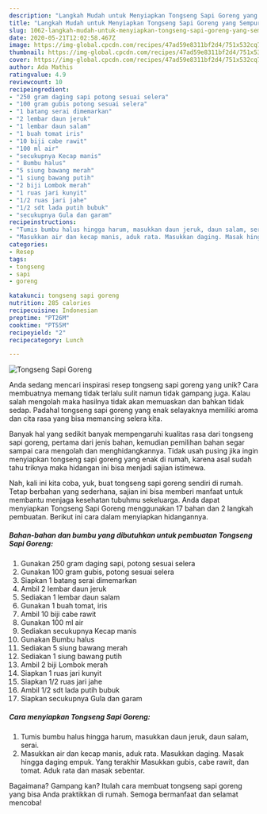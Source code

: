 ```yaml
---
description: "Langkah Mudah untuk Menyiapkan Tongseng Sapi Goreng yang Sempurna"
title: "Langkah Mudah untuk Menyiapkan Tongseng Sapi Goreng yang Sempurna"
slug: 1062-langkah-mudah-untuk-menyiapkan-tongseng-sapi-goreng-yang-sempurna
date: 2020-05-21T12:02:58.467Z
image: https://img-global.cpcdn.com/recipes/47ad59e8311bf2d4/751x532cq70/tongseng-sapi-goreng-foto-resep-utama.jpg
thumbnail: https://img-global.cpcdn.com/recipes/47ad59e8311bf2d4/751x532cq70/tongseng-sapi-goreng-foto-resep-utama.jpg
cover: https://img-global.cpcdn.com/recipes/47ad59e8311bf2d4/751x532cq70/tongseng-sapi-goreng-foto-resep-utama.jpg
author: Ada Mathis
ratingvalue: 4.9
reviewcount: 10
recipeingredient:
- "250 gram daging sapi potong sesuai selera"
- "100 gram gubis potong sesuai selera"
- "1 batang serai dimemarkan"
- "2 lembar daun jeruk"
- "1 lembar daun salam"
- "1 buah tomat iris"
- "10 biji cabe rawit"
- "100 ml air"
- "secukupnya Kecap manis"
- " Bumbu halus"
- "5 siung bawang merah"
- "1 siung bawang putih"
- "2 biji Lombok merah"
- "1 ruas jari kunyit"
- "1/2 ruas jari jahe"
- "1/2 sdt lada putih bubuk"
- "secukupnya Gula dan garam"
recipeinstructions:
- "Tumis bumbu halus hingga harum, masukkan daun jeruk, daun salam, serai."
- "Masukkan air dan kecap manis, aduk rata. Masukkan daging. Masak hingga daging empuk. Yang terakhir Masukkan gubis, cabe rawit, dan tomat. Aduk rata dan masak sebentar."
categories:
- Resep
tags:
- tongseng
- sapi
- goreng

katakunci: tongseng sapi goreng 
nutrition: 285 calories
recipecuisine: Indonesian
preptime: "PT26M"
cooktime: "PT55M"
recipeyield: "2"
recipecategory: Lunch

---
```



![Tongseng Sapi Goreng](https://img-global.cpcdn.com/recipes/47ad59e8311bf2d4/751x532cq70/tongseng-sapi-goreng-foto-resep-utama.jpg)

Anda sedang mencari inspirasi resep tongseng sapi goreng yang unik? Cara membuatnya memang tidak terlalu sulit namun tidak gampang juga. Kalau salah mengolah maka hasilnya tidak akan memuaskan dan bahkan tidak sedap. Padahal tongseng sapi goreng yang enak selayaknya memiliki aroma dan cita rasa yang bisa memancing selera kita.



Banyak hal yang sedikit banyak mempengaruhi kualitas rasa dari tongseng sapi goreng, pertama dari jenis bahan, kemudian pemilihan bahan segar sampai cara mengolah dan menghidangkannya. Tidak usah pusing jika ingin menyiapkan tongseng sapi goreng yang enak di rumah, karena asal sudah tahu triknya maka hidangan ini bisa menjadi sajian istimewa.


Nah, kali ini kita coba, yuk, buat tongseng sapi goreng sendiri di rumah. Tetap berbahan yang sederhana, sajian ini bisa memberi manfaat untuk membantu menjaga kesehatan tubuhmu sekeluarga. Anda dapat menyiapkan Tongseng Sapi Goreng menggunakan 17 bahan dan 2 langkah pembuatan. Berikut ini cara dalam menyiapkan hidangannya.

<!--inarticleads1-->

##### Bahan-bahan dan bumbu yang dibutuhkan untuk pembuatan Tongseng Sapi Goreng:

1. Gunakan 250 gram daging sapi, potong sesuai selera
1. Gunakan 100 gram gubis, potong sesuai selera
1. Siapkan 1 batang serai dimemarkan
1. Ambil 2 lembar daun jeruk
1. Sediakan 1 lembar daun salam
1. Gunakan 1 buah tomat, iris
1. Ambil 10 biji cabe rawit
1. Gunakan 100 ml air
1. Sediakan secukupnya Kecap manis
1. Gunakan  Bumbu halus
1. Sediakan 5 siung bawang merah
1. Sediakan 1 siung bawang putih
1. Ambil 2 biji Lombok merah
1. Siapkan 1 ruas jari kunyit
1. Siapkan 1/2 ruas jari jahe
1. Ambil 1/2 sdt lada putih bubuk
1. Siapkan secukupnya Gula dan garam




<!--inarticleads2-->

##### Cara menyiapkan Tongseng Sapi Goreng:

1. Tumis bumbu halus hingga harum, masukkan daun jeruk, daun salam, serai.
1. Masukkan air dan kecap manis, aduk rata. Masukkan daging. Masak hingga daging empuk. Yang terakhir Masukkan gubis, cabe rawit, dan tomat. Aduk rata dan masak sebentar.




Bagaimana? Gampang kan? Itulah cara membuat tongseng sapi goreng yang bisa Anda praktikkan di rumah. Semoga bermanfaat dan selamat mencoba!
